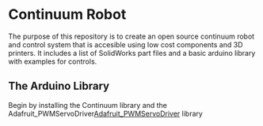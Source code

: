 # Continuum Robot

The purpose of this repository is to create an open source continuum robot and control system that is accesible using low cost components and 3D printers. It includes a list of SolidWorks part files and a basic arduino library with examples for controls.

## The Arduino Library

Begin by installing the Continuum library and the Adafruit_PWMServoDriver[Adafruit_PWMServoDriver](http://google.com) library
